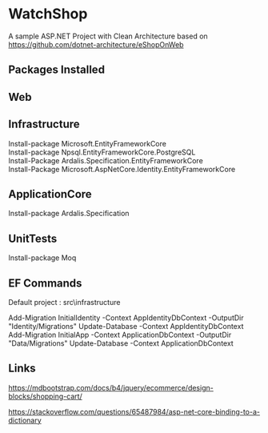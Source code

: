  #  WatchShop

 A sample ASP.NET Project with Clean Architecture based on https://github.com/dotnet-architecture/eShopOnWeb

 ## Packages Installed

 ## Web

 ## Infrastructure

 Install-package Microsoft.EntityFrameworkCore\
 Install-package Npsql.EntityFrameworkCore.PostgreSQL\
 Install-Package Ardalis.Specification.EntityFrameworkCore\
 Install-Package Microsoft.AspNetCore.Identity.EntityFrameworkCore


 ## ApplicationCore

 Install-package Ardalis.Specification

 ## UnitTests
 Install-package Moq

 ## EF Commands

 Default project : src\infrastructure

 Add-Migration InitialIdentity -Context AppIdentityDbContext -OutputDir "Identity/Migrations"
 Update-Database -Context AppIdentityDbContext
 Add-Migration InitialApp -Context ApplicationDbContext -OutputDir "Data/Migrations"
 Update-Database -Context ApplicationDbContext
 ## Links

 https://mdbootstrap.com/docs/b4/jquery/ecommerce/design-blocks/shopping-cart/

 https://stackoverflow.com/questions/65487984/asp-net-core-binding-to-a-dictionary